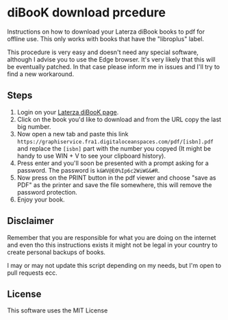 # diBooK download prcedure
Instructions on how to download your Laterza diBook books to pdf for offline use. This only works with books that have the "libroplus" label.

This procedure is very easy and doesn't need any special software, although I advise you to use the Edge browser.
It's very likely that this will be eventually patched. In that case please inform me in issues and I'll try to find a new workaround.

## Steps
1. Login on your [Laterza diBooK page](http://laterzadibook.it/).
2. Click on the book you'd like to download and from the URL copy the last big number.
3. Now open a new tab and paste this link `https://graphiservice.fra1.digitaloceanspaces.com/pdf/[isbn].pdf` and replace the `[isbn]` part with the number you copyed (It might be handy to use WIN + V to see your clipboard history).
4. Press enter and you'll soon be presented with a prompt asking for a password. The password is `k&WV@E0%Ip6c2WiWG&#R`.
5. Now press on the PRINT button in the pdf viewer and choose "save as PDF" as the printer and save the file somewhere, this will remove the password protection.
6. Enjoy your book.

## Disclaimer

Remember that you are responsible for what you are doing on the internet and even tho this instructions exists it might not be legal in your country to create personal backups of books.

I may or may not update this script depending on my needs, but I'm open to pull requests ecc.

## License

This software uses the MIT License

